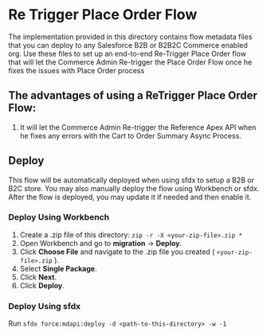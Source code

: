 # Re Trigger Place Order Flow

The implementation provided in this directory contains flow metadata files that you can deploy to any Salesforce B2B or B2B2C Commerce enabled org. Use these files to set up an end-to-end Re-Trigger Place Order flow that will let the Commerce Admin Re-trigger the Place Order Flow once he fixes the issues with Place Order process

## The advantages of using a ReTrigger Place Order Flow:

1. It will let the Commerce Admin Re-trigger the Reference Apex API when he fixes any errors with the Cart to Order Summary Async Process.

## Deploy

This flow will be automatically deployed when using sfdx to setup a B2B or B2C store. You may also manually deploy the flow using Workbench or sfdx.
After the flow is deployed, you may update it if needed and then enable it.

### Deploy Using Workbench

1.  Create a .zip file of this directory:
    `zip -r -X <your-zip-file>.zip *`
2.  Open Workbench and go to **migration** -> **Deploy**.
3.  Click **Choose File** and navigate to the .zip file you created ( `<your-zip-file>.zip` ).
4.  Select **Single Package**.
5.  Click **Next**.
6.  Click **Deploy**.

### Deploy Using sfdx

Run `sfdx force:mdapi:deploy -d <path-to-this-directory> -w -1`

